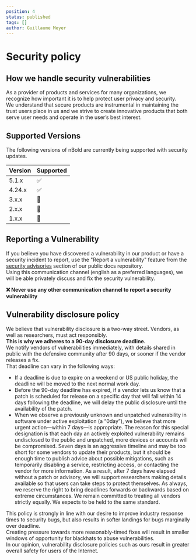 ```yaml
---
position: 4
status: published
tags: []
author: Guillaume Meyer
---
```


# Security policy

## How we handle security vulnerabilities
As a provider of products and services for many organizations, we recognize how important it is to help protect user privacy and security.  
We understand that secure products are instrumental in maintaining the trust users place in us and we strive to create innovative products that both serve user needs and operate in the user’s best interest.

## Supported Versions
The following versions of nBold are currently being supported with security updates.

| Version | Supported |
| ------- | --------- |
| 5.1.x   | ✅         |
| 4.24.x   | ✅         |
| 3.x.x   | 🚫         |
| 2.x.x   | 🚫         |
| 1.x.x   | 🚫         |

## Reporting a Vulnerability
If you believe you have discovered a vulnerability in our product or have a security incident to report, use the "Report a vulnerability" feature from the [security advisories](https://github.com/nboldhq/docs/security/advisories) section of our public docs repository.  
Using this communication channel (english as a preferred languages), we will be able privately discuss and fix the security vulnerability.

**❌ Never use any other communication channel to report a security vulnerability**

## Vulnerability disclosure policy
We believe that vulnerability disclosure is a two-way street. Vendors, as well as researchers, must act responsibly.  
**This is why we adheres to a 90-day disclosure deadline.**  
We notify vendors of vulnerabilities immediately, with details shared in public with the defensive community after 90 days, or sooner if the vendor releases a fix.  
That deadline can vary in the following ways:
- If a deadline is due to expire on a weekend or US public holiday, the deadline will be moved to the next normal work day.
- Before the 90-day deadline has expired, if a vendor lets us know that a patch is scheduled for release on a specific day that will fall within 14 days following the deadline, we will delay the public disclosure until the availability of the patch.
- When we observe a previously unknown and unpatched vulnerability in software under active exploitation (a “0day”), we believe that more urgent action—within 7 days—is appropriate. The reason for this special designation is that each day an actively exploited vulnerability remains undisclosed to the public and unpatched, more devices or accounts will be compromised. Seven days is an aggressive timeline and may be too short for some vendors to update their products, but it should be enough time to publish advice about possible mitigations, such as temporarily disabling a service, restricting access, or contacting the vendor for more information. As a result, after 7 days have elapsed without a patch or advisory, we will support researchers making details available so that users can take steps to protect themselves.
As always, we reserve the right to bring deadlines forwards or backwards based on extreme circumstances. We remain committed to treating all vendors strictly equally. We expects to be held to the same standard.

This policy is strongly in line with our desire to improve industry response times to security bugs, but also results in softer landings for bugs marginally over deadline.  
Creating pressure towards more reasonably-timed fixes will result in smaller windows of opportunity for blackhats to abuse vulnerabilities.  
In our opinion, vulnerability disclosure policies such as ours result in greater overall safety for users of the Internet.
